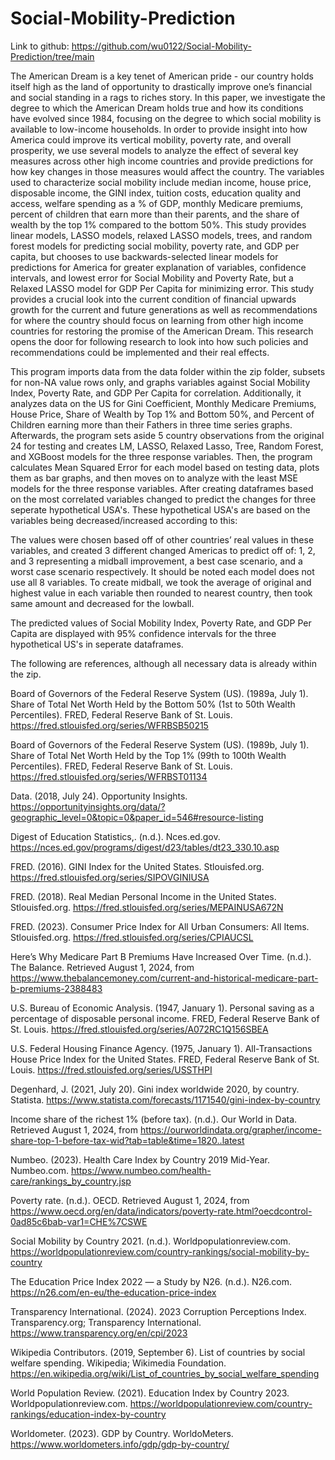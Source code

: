 # Social-Mobility-Prediction
Link to github: https://github.com/wu0122/Social-Mobility-Prediction/tree/main

The American Dream is a key tenet of American pride - our country holds itself high as the land of opportunity to drastically improve one’s financial and social standing in a rags to riches story. In this paper, we investigate the degree to which the American Dream holds true and how its conditions have evolved since 1984, focusing on the degree to which social mobility is available to low-income households. In order to provide insight into how America could improve its vertical mobility, poverty rate, and overall prosperity, we use several models to analyze the effect of several key measures across other high income countries and provide predictions for how key changes in those measures would affect the country. The variables used to characterize social mobility include median income, house price, disposable income, the GINI index, tuition costs, education quality and access, welfare spending as a % of GDP, monthly Medicare premiums, percent of children that earn more than their parents, and the share of wealth by the top 1% compared to the bottom 50%. This study provides linear models, LASSO models, relaxed LASSO models, trees, and random forest models for predicting social mobility, poverty rate, and GDP per capita, but chooses to use backwards-selected linear models for predictions for America for greater explanation of variables, confidence intervals, and lowest error for Social Mobility and Poverty Rate, but a Relaxed LASSO model for GDP Per Capita for minimizing error. This study provides a crucial look into the current condition of financial upwards growth for the current and future generations as well as recommendations for where the country should focus on learning from other high income countries for restoring the promise of the American Dream. This research opens the door for following research to look into how such policies and recommendations could be implemented and their real effects. 

This program imports data from the data folder within the zip folder, subsets for non-NA value rows only, and graphs variables against Social Mobility Index, Poverty Rate, and GDP Per Capita for correlation. Additionally, it analyzes data on the US for Gini Coefficient, Monthly Medicare Premiums, House Price, Share of Wealth by Top 1% and Bottom 50%, and Percent of Children earning more than their Fathers in three time series graphs. Afterwards, the program sets aside 5 country observations from the original 24 for testing and creates LM, LASSO, Relaxed Lasso, Tree, Random Forest, and XGBoost models for the three response variables. Then, the program calculates Mean Squared Error for each model based on testing data, plots them as bar graphs, and then moves on to analyze with the least MSE models for the three response variables. After creating dataframes based on the most correlated variables changed to predict the changes for three seperate hypothetical USA's. These hypothetical USA's are based on the variables being decreased/increased according to this:

The values were chosen based off of other countries’ real values in these variables, and created 3 different changed Americas to predict off of: 1, 2, and 3 representing a midball improvement, a best case scenario, and a worst case scenario respectively. It should be noted each model does not use all 8 variables. To create midball, we took the average of original and highest value in each variable then rounded to nearest country, then took same amount and decreased for the lowball.

The predicted values of Social Mobility Index, Poverty Rate, and GDP Per Capita are displayed with 95% confidence intervals for the three hypothetical US's in seperate dataframes.

The following are references, although all necessary data is already within the zip.

Board of Governors of the Federal Reserve System (US). (1989a, July 1). Share of Total Net Worth Held by the Bottom 50% (1st to 50th Wealth Percentiles). FRED, Federal Reserve Bank of St. Louis. https://fred.stlouisfed.org/series/WFRBSB50215

Board of Governors of the Federal Reserve System (US). (1989b, July 1). Share of Total Net Worth Held by the Top 1% (99th to 100th Wealth Percentiles). FRED, Federal Reserve Bank of St. Louis. https://fred.stlouisfed.org/series/WFRBST01134

Data. (2018, July 24). Opportunity Insights. https://opportunityinsights.org/data/?geographic_level=0&topic=0&paper_id=546#resource-listing

Digest of Education Statistics,. (n.d.). Nces.ed.gov. https://nces.ed.gov/programs/digest/d23/tables/dt23_330.10.asp

FRED. (2016). GINI Index for the United States. Stlouisfed.org. https://fred.stlouisfed.org/series/SIPOVGINIUSA

FRED. (2018). Real Median Personal Income in the United States. Stlouisfed.org. https://fred.stlouisfed.org/series/MEPAINUSA672N

FRED. (2023). Consumer Price Index for All Urban Consumers: All Items. Stlouisfed.org. https://fred.stlouisfed.org/series/CPIAUCSL

Here’s Why Medicare Part B Premiums Have Increased Over Time. (n.d.). The Balance. Retrieved August 1, 2024, from https://www.thebalancemoney.com/current-and-historical-medicare-part-b-premiums-2388483

U.S. Bureau of Economic Analysis. (1947, January 1). Personal saving as a percentage of disposable personal income. FRED, Federal Reserve Bank of St. Louis. https://fred.stlouisfed.org/series/A072RC1Q156SBEA

U.S. Federal Housing Finance Agency. (1975, January 1). All-Transactions House Price Index for the United States. FRED, Federal Reserve Bank of St. Louis. https://fred.stlouisfed.org/series/USSTHPI

Degenhard, J. (2021, July 20). Gini index worldwide 2020, by country. Statista. https://www.statista.com/forecasts/1171540/gini-index-by-country

Income share of the richest 1% (before tax). (n.d.). Our World in Data. Retrieved August 1, 2024, from https://ourworldindata.org/grapher/income-share-top-1-before-tax-wid?tab=table&time=1820..latest

Numbeo. (2023). Health Care Index by Country 2019 Mid-Year. Numbeo.com. https://www.numbeo.com/health-care/rankings_by_country.jsp

Poverty rate. (n.d.). OECD. Retrieved August 1, 2024, from https://www.oecd.org/en/data/indicators/poverty-rate.html?oecdcontrol-0ad85c6bab-var1=CHE%7CSWE

Social Mobility by Country 2021. (n.d.). Worldpopulationreview.com. https://worldpopulationreview.com/country-rankings/social-mobility-by-country

The Education Price Index 2022 — a Study by N26. (n.d.). N26.com. https://n26.com/en-eu/the-education-price-index

Transparency International. (2024). 2023 Corruption Perceptions Index. Transparency.org; Transparency International. https://www.transparency.org/en/cpi/2023

Wikipedia Contributors. (2019, September 6). List of countries by social welfare spending. Wikipedia; Wikimedia Foundation. https://en.wikipedia.org/wiki/List_of_countries_by_social_welfare_spending

World Population Review. (2021). Education Index by Country 2023. Worldpopulationreview.com. https://worldpopulationreview.com/country-rankings/education-index-by-country

Worldometer. (2023). GDP by Country. WorldoMeters. https://www.worldometers.info/gdp/gdp-by-country/


